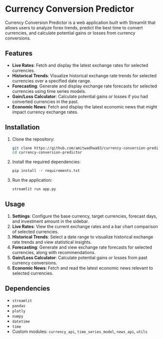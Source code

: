 # Currency Conversion Predictor

Currency Conversion Predictor is a web application built with Streamlit that allows users to analyze forex trends, predict the best time to convert currencies, and calculate potential gains or losses from currency conversions.

## Features

- **Live Rates**: Fetch and display the latest exchange rates for selected currencies.
- **Historical Trends**: Visualize historical exchange rate trends for selected currencies over a specified date range.
- **Forecasting**: Generate and display exchange rate forecasts for selected currencies using time series models.
- **Gain/Loss Calculator**: Calculate potential gains or losses if you had converted currencies in the past.
- **Economic News**: Fetch and display the latest economic news that might impact currency exchange rates.

## Installation

1. Clone the repository:
    ```sh
    git clone https://github.com/amitwadhwa83/currency-conversion-predictor.git
    cd currency-conversion-predictor
    ```

2. Install the required dependencies:
    ```sh
    pip install -r requirements.txt
    ```

3. Run the application:
    ```sh
    streamlit run app.py
    ```

## Usage

1. **Settings**: Configure the base currency, target currencies, forecast days, and investment amount in the sidebar.
2. **Live Rates**: View the current exchange rates and a bar chart comparison of selected currencies.
3. **Historical Trends**: Select a date range to visualize historical exchange rate trends and view statistical insights.
4. **Forecasting**: Generate and view exchange rate forecasts for selected currencies, along with recommendations.
5. **Gain/Loss Calculator**: Calculate potential gains or losses from past currency conversions.
6. **Economic News**: Fetch and read the latest economic news relevant to selected currencies.

## Dependencies

- `streamlit`
- `pandas`
- `plotly`
- `numpy`
- `datetime`
- `time`
- Custom modules: `currency_api`, `time_series_model`, `news_api`, `utils`